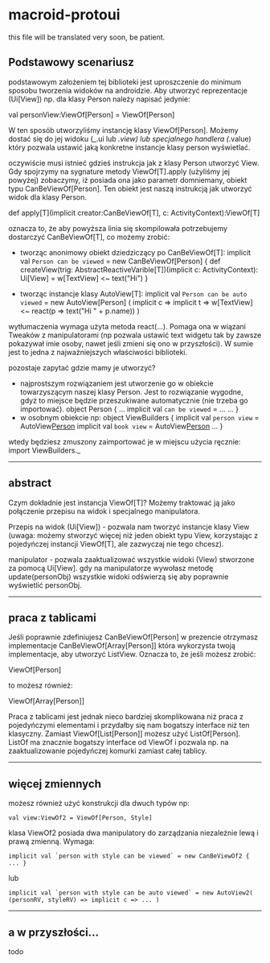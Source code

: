 macroid-protoui
=======================

this file will be translated very soon, be patient.

Podstawowy scenariusz
-----------------------

podstawowym założeniem tej biblioteki jest uproszczenie do minimum sposobu tworzenia widoków na androidzie. 
Aby utworzyć reprezentacje (Ui[View]) np. dla klasy Person należy napisać jedynie:

val personView:ViewOf[Person] = ViewOf[Person]

W ten sposób utworzyliśmy instancję klasy ViewOf[Person]. Możemy dostać się do jej widoku (_.ui lub _.view) lub specjalnego handlera (_.value) który pozwala ustawić jaką konkretne instancje klasy person wyświetlać.

oczywiście musi istnieć gdzieś instrukcja jak z klasy Person utworzyć View. Gdy spojrzymy na sygnature metody ViewOf[T].apply (użyliśmy jej powyżej) zobaczymy, iż posiada ona jako parametr domniemany, obiekt typu CanBeViewOf[Person]. Ten obiekt jest naszą instrukcją jak utworzyć widok dla klasy Person.  

def apply[T](implicit creator:CanBeViewOf[T], c: ActivityContext):ViewOf[T]

oznacza to, że aby powyższa linia się skompilowała potrzebujemy dostarczyć CanBeViewOf[T], co możemy zrobić:
- tworząc anonimowy obiekt dziedziczący po CanBeViewOf[T]: 
  implicit val `Person can be viewed` = new CanBeViewOf[Person] {
	def createView(trig: AbstractReactiveVarible[T])(implicit c: ActivityContext): Ui[View] = 
	w[TextView] <~ text("Hi")
  } 
 
- tworząc instancje klasy AutoView[T]:
  implicit val `Person can be auto viewed` = new AutoView[Person] ( implicit c => implicit t => 
		w[TextView] <~ react(p => text("Hi " + p.name))
  )
  
wytłumaczenia wymaga użyta metoda react(...). Pomaga ona w wiązani Tweaków z manipulatorami (np pozwala ustawić text widgetu tak by zawsze pokazywał imie osoby, nawet jeśli zmieni się ono w przyszłości). W sumie jest to jedna z najważniejszych właściwości biblioteki. 
	
pozostaje zapytać gdzie mamy je utworzyć?
- najprostszym rozwiązaniem jest utworzenie go w obiekcie towarzyszącym naszej klasy Person. Jest to rozwiązanie wygodne, gdyż to miejsce będzie przeszukiwane automatycznie (nie trzeba go importować).
  object Person {
	...
	implicit val `can be viewed` = ...
	...
  }
- w osobnym obiekcie np:
  object ViewBuilders {
	implicit val `person view` = AutoView[Person](...)
	implicit val `book view` = AutoView[Person](...) 
	...
  }

wtedy będziesz zmuszony zaimportować je w miejscu użycia ręcznie:
  import ViewBuilders._
	
-------------------
abstract
-------------------

Czym dokładnie jest instancja ViewOf[T]? Możemy traktować ją jako połączenie przepisu na widok i specjalnego manipulatora. 

Przepis na widok (Ui[View]) -  pozwala nam tworzyć instancje klasy View (uwaga: możemy stworzyć więcej niż jeden obiekt typu View, korzystając z pojedyńczej instancji ViewOf[T], ale zazwyczaj nie tego chcesz).

manipulator - pozwala zaaktualizować wszystkie widoki (View) stworzone za pomocą Ui[View]. gdy na manipulatorze wywołasz metodę update(personObj) wszystkie widoki odświerzą się aby poprawnie wyświetlić personObj.

------------------
praca z tablicami
------------------

Jeśli poprawnie zdefiniujesz CanBeViewOf[Person] w prezencie otrzymasz implementacje CanBeViewOf[Array[Person]] która wykorzysta twoją implementacje, aby utworzyć ListView. Oznacza to, że jeśli możesz zrobić:

  ViewOf[Person]

to możesz również:

  ViewOf[Array[Person]] 

Praca z tablicami jest jednak nieco bardziej skomplikowana niż praca z pojedyńczymi elementami i przydałby się nam bogatszy interface niż ten klasyczny. Zamiast ViewOf[List[Person]] możesz użyć ListOf[Person]. ListOf ma znacznie bogatszy interface od ViewOf i pozwala np. na zaaktualizowanie pojedyńczej komurki zamiast całej tablicy.

-----------------
więcej zmiennych
-----------------

możesz również użyć konstrukcji dla dwuch typów np:

	val view:ViewOf2 = ViewOf[Person, Style]

klasa ViewOf2 posiada dwa manipulatory do zarządzania niezależnie lewą i prawą zmienną. Wymaga:
	
	implicit val `person with style can be viewed` = new CanBeViewOf2 { ... }

lub

	implicit val `person with style can be auto viewed` = new AutoView2( (personRV, styleRV) => implicit c => ... )
	
------------------
a w przyszłości...
------------------

todo
